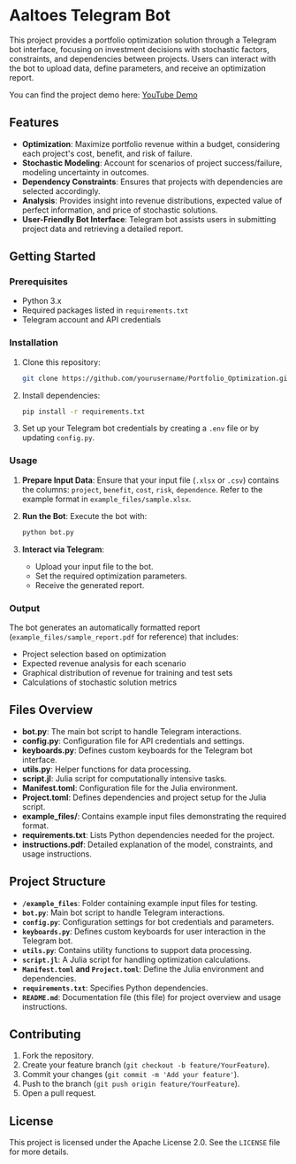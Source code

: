 # Aaltoes Telegram Bot

This project provides a portfolio optimization solution through a Telegram bot interface, focusing on investment decisions with stochastic factors, constraints, and dependencies between projects. Users can interact with the bot to upload data, define parameters, and receive an optimization report.

You can find the project demo here:
[YouTube Demo](https://youtu.be/6G5rUYQPuCg)

## Features

- **Optimization**: Maximize portfolio revenue within a budget, considering each project's cost, benefit, and risk of failure.
- **Stochastic Modeling**: Account for scenarios of project success/failure, modeling uncertainty in outcomes.
- **Dependency Constraints**: Ensures that projects with dependencies are selected accordingly.
- **Analysis**: Provides insight into revenue distributions, expected value of perfect information, and price of stochastic solutions.
- **User-Friendly Bot Interface**: Telegram bot assists users in submitting project data and retrieving a detailed report.

## Getting Started

### Prerequisites

- Python 3.x
- Required packages listed in `requirements.txt`
- Telegram account and API credentials

### Installation

1. Clone this repository:
   ```bash
   git clone https://github.com/yourusername/Portfolio_Optimization.git
   ```
2. Install dependencies:
   ```bash
   pip install -r requirements.txt
   ```

3. Set up your Telegram bot credentials by creating a `.env` file or by updating `config.py`.

### Usage

1. **Prepare Input Data**: Ensure that your input file (`.xlsx` or `.csv`) contains the columns: `project`, `benefit`, `cost`, `risk`, `dependence`. Refer to the example format in `example_files/sample.xlsx`.

2. **Run the Bot**: Execute the bot with:
   ```bash
   python bot.py
   ```

3. **Interact via Telegram**:
   - Upload your input file to the bot.
   - Set the required optimization parameters.
   - Receive the generated report.

### Output

The bot generates an automatically formatted report (`example_files/sample_report.pdf` for reference) that includes:

- Project selection based on optimization
- Expected revenue analysis for each scenario
- Graphical distribution of revenue for training and test sets
- Calculations of stochastic solution metrics

## Files Overview

- **bot.py**: The main bot script to handle Telegram interactions.
- **config.py**: Configuration file for API credentials and settings.
- **keyboards.py**: Defines custom keyboards for the Telegram bot interface.
- **utils.py**: Helper functions for data processing.
- **script.jl**: Julia script for computationally intensive tasks.
- **Manifest.toml**: Configuration file for the Julia environment.
- **Project.toml**: Defines dependencies and project setup for the Julia script.
- **example_files/**: Contains example input files demonstrating the required format.
- **requirements.txt**: Lists Python dependencies needed for the project.
- **instructions.pdf**: Detailed explanation of the model, constraints, and usage instructions.

## Project Structure

- **`/example_files`**: Folder containing example input files for testing.
- **`bot.py`**: Main bot script to handle Telegram interactions.
- **`config.py`**: Configuration settings for bot credentials and parameters.
- **`keyboards.py`**: Defines custom keyboards for user interaction in the Telegram bot.
- **`utils.py`**: Contains utility functions to support data processing.
- **`script.jl`**: A Julia script for handling optimization calculations.
- **`Manifest.toml` and `Project.toml`**: Define the Julia environment and dependencies.
- **`requirements.txt`**: Specifies Python dependencies.
- **`README.md`**: Documentation file (this file) for project overview and usage instructions.

## Contributing

1. Fork the repository.
2. Create your feature branch (`git checkout -b feature/YourFeature`).
3. Commit your changes (`git commit -m 'Add your feature'`).
4. Push to the branch (`git push origin feature/YourFeature`).
5. Open a pull request.

## License

This project is licensed under the Apache License 2.0. See the `LICENSE` file for more details.

